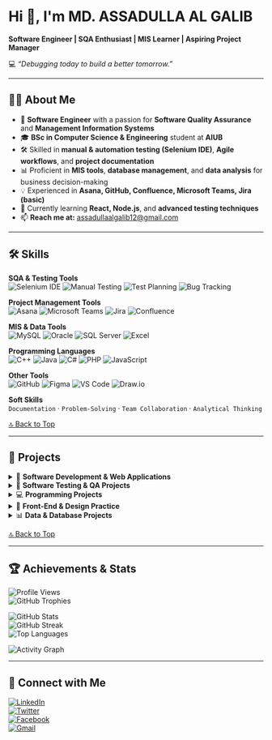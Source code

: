 # Hi 👋, I'm **MD. ASSADULLA AL GALIB**  
**Software Engineer | SQA Enthusiast | MIS Learner | Aspiring Project Manager**  

💻 *“Debugging today to build a better tomorrow.”*  

---

## 👨‍💻 About Me  
- 💼 **Software Engineer** with a passion for **Software Quality Assurance** and **Management Information Systems**  
- 🎓 **BSc in Computer Science & Engineering** student at **AIUB**  
- 🛠 Skilled in **manual & automation testing (Selenium IDE)**, **Agile workflows**, and **project documentation**  
- 📊 Proficient in **MIS tools**, **database management**, and **data analysis** for business decision-making  
- 💡 Experienced in **Asana, GitHub, Confluence, Microsoft Teams, Jira (basic)**  
- 🌱 Currently learning **React, Node.js**, and **advanced testing techniques**  
- 📫 **Reach me at:** [assadullaalgalib12@gmail.com](mailto:assadullaalgalib12@gmail.com)  

---

## 🛠 Skills  

**SQA & Testing Tools**  
![Selenium IDE](https://img.shields.io/badge/-Selenium%20IDE-%2343B02A?style=flat&logo=selenium&logoColor=white) ![Manual Testing](https://img.shields.io/badge/-Manual%20Testing-blue) ![Test Planning](https://img.shields.io/badge/-Test%20Planning-orange) ![Bug Tracking](https://img.shields.io/badge/-Bug%20Tracking-red)

**Project Management Tools**  
![Asana](https://img.shields.io/badge/-Asana-%23FC636B?style=flat&logo=asana&logoColor=white) ![Microsoft Teams](https://img.shields.io/badge/-Microsoft%20Teams-%23636EE6?style=flat&logo=microsoftteams&logoColor=white) ![Jira](https://img.shields.io/badge/-Jira-%230052CC?style=flat&logo=jira&logoColor=white) ![Confluence](https://img.shields.io/badge/-Confluence-%230052CC?style=flat&logo=confluence&logoColor=white)

**MIS & Data Tools**  
![MySQL](https://img.shields.io/badge/-MySQL-%234479A1?style=flat&logo=mysql&logoColor=white) ![Oracle](https://img.shields.io/badge/-Oracle-F80000?style=flat&logo=oracle&logoColor=white) ![SQL Server](https://img.shields.io/badge/-SQL%20Server-%23CC2927?style=flat&logo=microsoftsqlserver&logoColor=white) ![Excel](https://img.shields.io/badge/-Excel-%23217346?style=flat&logo=microsoft-excel&logoColor=white)

**Programming Languages**  
![C++](https://img.shields.io/badge/-C++-%2300599C?style=flat&logo=c%2B%2B&logoColor=white) ![Java](https://img.shields.io/badge/-Java-%23ED8B00?style=flat&logo=java&logoColor=white) ![C#](https://img.shields.io/badge/-C%23-%23239120?style=flat&logo=c-sharp&logoColor=white) ![PHP](https://img.shields.io/badge/-PHP-%23777BB4?style=flat&logo=php&logoColor=white) ![JavaScript](https://img.shields.io/badge/-JavaScript-%23F7DF1E?style=flat&logo=javascript&logoColor=black)

**Other Tools**  
![GitHub](https://img.shields.io/badge/-GitHub-%23181717?style=flat&logo=github&logoColor=white) ![Figma](https://img.shields.io/badge/-Figma-%23F24E1E?style=flat&logo=figma&logoColor=white) ![VS Code](https://img.shields.io/badge/-VS%20Code-%23007ACC?style=flat&logo=visual-studio-code&logoColor=white) ![Draw.io](https://img.shields.io/badge/-Draw.io-%23F08705?style=flat&logo=diagramsdotnet&logoColor=white)

**Soft Skills**  
`Documentation` · `Problem-Solving` · `Team Collaboration` · `Analytical Thinking`  

[🔝 Back to Top](#hi--im-md-assadulla-al-galib)

---

## 📂 Projects  

<details>
<summary>🚀 <strong>Software Development & Web Applications</strong></summary>

- [E-Commerce-PHP](https://github.com/assadullaalgalib/E-Commerce-PHP) – PHP-based e-commerce platform with dynamic product display, categories, and shopping cart.  
- [TeamSync – A Smart Team Management Platform](https://github.com/assadullaalgalib/TeamSync-A-Smart-Team-Management-Platform---Software-Requirement-Engineering-) – ReactJS + PostgreSQL app for project tracking and client communication.  
- [UniHub-Software-Engineering](https://github.com/assadullaalgalib/UniHub-Software-Engineering) – University project management platform.  
- [Currency Converter](https://github.com/assadullaalgalib/Currency-Converter) – Real-time currency exchange using Open ExchangeRate API.  
- [Amozone Clone](https://github.com/assadullaalgalib/Amozone-clone) – HTML/CSS e-commerce UI clone.  
- [Event Buddy – Event Management System](https://github.com/assadullaalgalib/Event-Buddy-Event-Management-System--Test-Plan-) – Event scheduling and booking platform.  
- [Ghuri – A Travel Guide](https://github.com/assadullaalgalib/Ghuri) – Tourism management system with booking & itinerary planning.  
- [UniHub Management System (Asana)](https://github.com/assadullaalgalib/Unihub-management-System) – Simulated project management lifecycle in Asana.  

</details>

<details>
<summary>🧪 <strong>Software Testing & QA Projects</strong></summary>

- [Automation Testing – TeamSync Web Application](https://github.com/assadullaalgalib/Automation-Testing-of-the-TeamSync-Web-Application-Test-Case-Execution-using-Selenium-IDE) – Selenium IDE automation for login, task management, and tracking.  
- [Amazon E-commerce Testing](https://github.com/assadullaalgalib/Amazon-Ecommerce-Testing-) – Manual test cases for Home, Search, Cart, Checkout, and Orders.  
- [OrangeHRM – Login Functionality Testing](https://github.com/assadullaalgalib/OrangeHRM-Login-Testing) – Positive/negative, UI, and security-based login tests.  
- [Digital Document Artifacts Archive System – Test Plan](https://github.com/assadullaalgalib/Digital-Document-Artifacts-Archive-System-Test-plan) – Test coverage for digital document storage system.  
- [Event Buddy – Test Plan](https://github.com/assadullaalgalib/Event-Buddy-Event-Management-System--Test-Plan-) – Feature, usability, and performance-based testing.  

</details>

<details>
<summary>💻 <strong>Programming Projects</strong></summary>

- [Scientific Calculator](https://github.com/assadullaalgalib/SCIENTIFIC-CALCULATOR-) – C++ console-based calculator with trigonometric & logarithmic functions.  
- [Rock Paper Scissors Game](https://github.com/assadullaalgalib/Rock-Paper-Scissors-Game) – JavaScript-based game.  
- [Super Mario Game](https://github.com/assadullaalgalib/Super-mario-game-) – C++ graphics-based Mario clone.  
- [Tic-Tac-Toe](https://github.com/assadullaalgalib/Tic-Tac-Toe) – JavaScript game logic & UI.  
- [Java Projects](https://github.com/assadullaalgalib/java-) – Java OOP and problem-solving exercises.  
- [C-Sharp Projects](https://github.com/assadullaalgalib/C-sharp) – Desktop apps & CRUD systems in C#.  
- [Bike Shop Management System](https://github.com/assadullaalgalib/Bike_shop_Management_System) – C# inventory and sales management software.  
- [Real Time Clock with Alarm](https://github.com/assadullaalgalib/Real_Time_Clock_With_Alarm-microprossesor-project-) – C++ microprocessor project.  
- [Compiler Design](https://github.com/assadullaalgalib/Compiler_Design) – C++ compiler functions for parsing and tokenizing.  

</details>

<details>
<summary>🎨 <strong>Front-End & Design Practice</strong></summary>

- [Build a Digital Business Card](https://github.com/assadullaalgalib/Build-a-Digital-business-card) – HTML/CSS profile card layout.  
- [Google Clone](https://github.com/assadullaalgalib/Google-clone) – CSS-based Google homepage clone.  
- [CSS Practice](https://github.com/assadullaalgalib/CSS) – Styling exercises.  
- [Personal Profile Page](https://github.com/assadullaalgalib/personal-profile-page) – HTML/CSS personal webpage.  
- [HTML Projects](https://github.com/assadullaalgalib/HTML) – Basic HTML website layouts.  

</details>

<details>
<summary>📊 <strong>Data & Database Projects</strong></summary>

- [Database Project](https://github.com/assadullaalgalib/DataBase-project) – SQL-based business database system.  
- [Python Data Projects](https://github.com/assadullaalgalib/python) – Jupyter Notebook analysis scripts.  
- [toph_code](https://github.com/assadullaalgalib/toph_code) – Competitive programming problem solutions.  

</details>

[🔝 Back to Top](#hi--im-md-assadulla-al-galib)

---

## 🏆 Achievements & Stats  

![Profile Views](https://komarev.com/ghpvc/?username=assadullaalgalib&label=Profile%20views&color=0e75b6&style=flat)  
![GitHub Trophies](https://github-profile-trophy.vercel.app/?username=assadullaalgalib&theme=tokyonight&no-frame=true&margin-w=5)  

![GitHub Stats](https://github-readme-stats.vercel.app/api?username=assadullaalgalib&show_icons=true&theme=tokyonight)  
![GitHub Streak](https://github-readme-streak-stats.herokuapp.com/?user=assadullaalgalib&theme=tokyonight)  
![Top Languages](https://github-readme-stats.vercel.app/api/top-langs/?username=assadullaalgalib&layout=compact&theme=tokyonight)  

![Activity Graph](https://github-readme-activity-graph.vercel.app/graph?username=assadullaalgalib&theme=tokyo-night)  

---

## 🔗 Connect with Me  

[![LinkedIn](https://img.shields.io/badge/LinkedIn-blue?style=for-the-badge&logo=linkedin)](https://www.linkedin.com/in/md-assadulla-al-galib-480b61318)  
[![Twitter](https://img.shields.io/badge/Twitter-%231DA1F2.svg?style=for-the-badge&logo=Twitter&logoColor=white)](https://twitter.com/A_A_Galib71)  
[![Facebook](https://img.shields.io/badge/Facebook-%231877F2.svg?style=for-the-badge&logo=Facebook&logoColor=white)](https://facebook.com/MD.ASSADULLA.AL.GALIB.07)  
[![Gmail](https://img.shields.io/badge/Gmail-D14836.svg?style=for-the-badge&logo=Gmail&logoColor=white)](mailto:assadullaalgalib12@gmail.com)  
